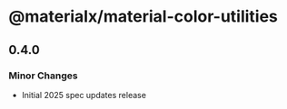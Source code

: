 # @materialx/material-color-utilities

## 0.4.0

### Minor Changes

- Initial 2025 spec updates release
